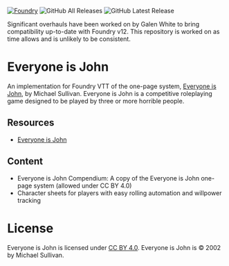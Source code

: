 [![Foundry](https://img.shields.io/badge/Foundry%40CompatibleCore-12-brightgreen)](https://foundryvtt.com/)
![GitHub All Releases](https://img.shields.io/github/downloads/sparkcity/fvtt-eij/total)
![GitHub Latest Release](https://img.shields.io/github/downloads/sparkcity/fvtt-eij/latest/total)

Significant overhauls have been worked on by Galen White to bring compatibility up-to-date with Foundry v12. This repository is worked on as time allows and is unlikely to be consistent. 

# Everyone is John
An implementation for Foundry VTT of the one-page system, [Everyone is John](https://overlycommonname.github.io/john.html), by Michael Sullivan. Everyone is John is a competitive roleplaying game designed to be played by three or more horrible people.

## Resources
* [Everyone is John](https://overlycommonname.github.io/john.html)

## Content
* Everyone is John Compendium: A copy of the Everyone is John one-page system (allowed under CC BY 4.0)
* Character sheets for players with easy rolling automation and willpower tracking

# License
Everyone is John is licensed under [CC BY 4.0](https://creativecommons.org/licenses/by/4.0). Everyone is John is © 2002 by Michael Sullivan.
